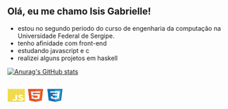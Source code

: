 ## Olá, eu me chamo Isis Gabrielle!

- estou no segundo periodo do curso de engenharia da computação na Universidade Federal de Sergipe.
- tenho afinidade com front-end
- estudando javascript e c
- realizei alguns projetos em haskell 

[![Anurag's GitHub stats](https://github-readme-stats.vercel.app/api?username=isisgabrielle)](https://github.com/anuraghazra/github-readme-stats)

<div style="display: inline_block"><br>
  <img align="center" alt="Isis-Js" height="30" width="40" src="https://raw.githubusercontent.com/devicons/devicon/master/icons/javascript/javascript-plain.svg">
  <img align="center" alt="Isis-HTML" height="30" width="40" src="https://raw.githubusercontent.com/devicons/devicon/master/icons/html5/html5-original.svg">
  <img align="center" alt="Isis-CSS" height="30" width="40" src="https://raw.githubusercontent.com/devicons/devicon/master/icons/css3/css3-original.svg">
</div>
